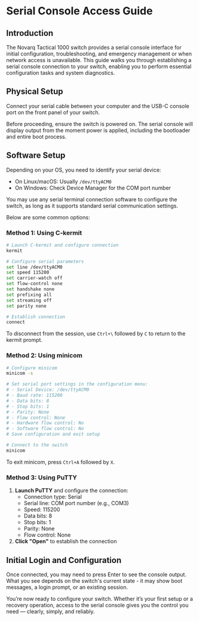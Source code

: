 # Serial Console Access Guide

## Introduction

The Novarq Tactical 1000 switch provides a serial console interface for initial configuration, troubleshooting, and emergency management or when network access is unavailable. This guide walks you through establishing a serial console connection to your switch, enabling you to perform essential configuration tasks and system diagnostics.

## Physical Setup

Connect your serial cable between your computer and the USB-C console port on the front panel of your switch.

Before proceeding, ensure the switch is powered on. The serial console will display output from the moment power is applied, including the bootloader and entire boot process.

## Software Setup

Depending on your OS, you need to identify your serial device:

- On Linux/macOS: Usually `/dev/ttyACM0` 
- On Windows: Check Device Manager for the COM port number

You may use any serial terminal connection software to configure the switch, as long as it supports standard serial communication settings.

Below are some common options:

### Method 1: Using C-kermit

```bash
# Launch C-kermit and configure connection
kermit
```

```bash
# Configure serial parameters
set line /dev/ttyACM0
set speed 115200
set carrier-watch off
set flow-control none
set handshake none
set prefixing all
set streaming off
set parity none
```

```bash
# Establish connection
connect
```

To disconnect from the session, use `Ctrl+\` followed by `C` to return to the kermit prompt.

### Method 2: Using minicom 

```bash
# Configure minicom
minicom -s

# Set serial port settings in the configuration menu:
# - Serial Device: /dev/ttyACM0
# - Baud rate: 115200
# - Data bits: 8
# - Stop bits: 1
# - Parity: None
# - Flow control: None
# - Hardware flow control: No
# - Software flow control: No
# Save configuration and exit setup
```

```bash
# Connect to the switch
minicom
```

To exit minicom, press `Ctrl+A` followed by `X`.

### Method 3: Using PuTTY

1. **Launch PuTTY** and configure the connection:
   - Connection type: Serial
   - Serial line: COM port number (e.g., COM3)
   - Speed: 115200
   - Data bits: 8
   - Stop bits: 1
   - Parity: None
   - Flow control: None
2. **Click "Open"** to establish the connection

## Initial Login and Configuration

Once connected, you may need to press Enter to see the console output. What you see depends on the switch's current state - it may show boot messages, a login prompt, or an existing session.

You’re now ready to configure your switch. Whether it’s your first setup or a recovery operation, access to the serial console gives you the control you need — clearly, simply, and reliably.
